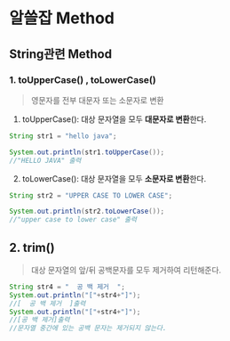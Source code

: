 # 알쓸잡 Method

## String관련 Method

### 1. toUpperCase() , toLowerCase()
>영문자를 전부 대문자 또는 소문자로 변환
1. toUpperCase(): 대상 문자열을 모두 **대문자로 변환**한다.

```java
String str1 = "hello java";

System.out.println(str1.toUpperCase());
//"HELLO JAVA" 출력
```
2. toLowerCase(): 대상 문자열을 모두 **소문자로 변환**한다.

```java
String str2 = "UPPER CASE TO LOWER CASE";

System.out.println(str2.toLowerCase());
//"upper case to lower case" 출력
```

## 2. trim()
>대상 문자열의 앞/뒤 공백문자를 모두 제거하여 리턴해준다.

```java
String str4 = "  공 백 제거  ";
System.out.println("["+str4+"]");
//[  공 백 제거  ]출력
System.out.println("["+str4+"]");
//[공 백 제거]출력 
//문자열 중간에 있는 공백 문자는 제거되지 않는다.
```

